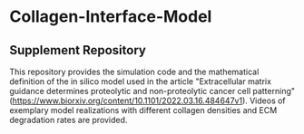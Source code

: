 # Collagen-Interface-Model
## Supplement Repository
This repository provides the simulation code and the mathematical definition of the in silico model used in the article "Extracellular matrix guidance determines proteolytic and non-proteolytic cancer cell patterning" (https://www.biorxiv.org/content/10.1101/2022.03.16.484647v1). Videos of exemplary model realizations with different collagen densities and ECM degradation rates are provided.
